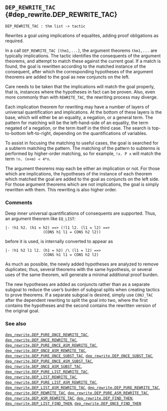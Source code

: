 ## `DEP_REWRITE_TAC` {#dep_rewrite.DEP_REWRITE_TAC}


```
DEP_REWRITE_TAC : thm list -> tactic
```



Rewrites a goal using implications of equalites, adding proof obligations as required.


In a call `DEP_REWRITE_TAC [thm1,...]`,
the argument theorems `thm1,...` are typically implications.
The tactic identifies the consequents of the argument theorems,
and attempt to match these against the current goal.  If a match
is found, the goal is rewritten according to the matched instance
of the consequent, after which the corresponding hypotheses of
the argument theorems are added to the goal as new conjuncts on
the left.

Care needs to be taken that the implications will match the goal
properly, that is, instances where the hypotheses in fact can be
proven.  Also, even more commonly than with `REWRITE_TAC`,
the rewriting process may diverge.

Each implication theorem for rewriting may have a number of layers
of universal quantification and implications.  At the bottom of
these layers is the base, which will either be an equality, a
negation, or a general term.  The pattern for matching will be
the left-hand-side of an equality, the term negated of a negation,
or the term itself in the third case.  The search is top-to-bottom
left-to-right, depending on the quantifications of variables.

To assist in focusing the matching to useful cases, the goal is
searched for a subterm matching the pattern.  The matching of the
pattern to subterms is performed by higher-order matching, so for
example, `!x. P x` will match the term `!n. (n+m) < 4*n`.

The argument theorems may each be either an implication or not.
For those which are implications, the hypotheses of the instance
of each theorem which matched the goal are added to the goal as
conjuncts on the left side.  For those argument theorems which
are not implications, the goal is simply rewritten with them.
This rewriting is also higher order.

### Comments

Deep inner universal quantifications of consequents are supported.
Thus, an argument theorem like `EQ_LIST`:
    
    |- !h1 h2. (h1 = h2) ==> (!l1 l2. (l1 = l2) ==>
                     (CONS h1 l1 = CONS h2 l2))
    
before it is used, is internally converted to appear as
    
    |- !h1 h2 l1 l2. (h1 = h2) /\ (l1 = l2) ==>
                     (CONS h1 l1 = CONS h2 l2)
    

As much as possible, the newly added hypotheses are analyzed to
remove duplicates; thus, several theorems with the same
hypothesis, or several uses of the same theorem, will generate
a minimal additional proof burden.

The new hypotheses are added as conjuncts rather than as a
separate subgoal to reduce the user’s burden of subgoal splits
when creating tactics to prove theorems.  If a separate subgoal
is desired, simply use `CONJ_TAC` after the dependent rewriting to
split the goal into two, where the first contains the hypotheses
and the second contains the rewritten version of the original
goal.

### See also

[`dep_rewrite.DEP_PURE_ONCE_REWRITE_TAC`](#dep_rewrite.DEP_PURE_ONCE_REWRITE_TAC), [`dep_rewrite.DEP_ONCE_REWRITE_TAC`](#dep_rewrite.DEP_ONCE_REWRITE_TAC), [`dep_rewrite.DEP_PURE_ONCE_ASM_REWRITE_TAC`](#dep_rewrite.DEP_PURE_ONCE_ASM_REWRITE_TAC), [`dep_rewrite.DEP_ONCE_ASM_REWRITE_TAC`](#dep_rewrite.DEP_ONCE_ASM_REWRITE_TAC), [`dep_rewrite.DEP_PURE_ONCE_SUBST_TAC`](#dep_rewrite.DEP_PURE_ONCE_SUBST_TAC), [`dep_rewrite.DEP_ONCE_SUBST_TAC`](#dep_rewrite.DEP_ONCE_SUBST_TAC), [`dep_rewrite.DEP_PURE_ONCE_ASM_SUBST_TAC`](#dep_rewrite.DEP_PURE_ONCE_ASM_SUBST_TAC), [`dep_rewrite.DEP_ONCE_ASM_SUBST_TAC`](#dep_rewrite.DEP_ONCE_ASM_SUBST_TAC), [`dep_rewrite.DEP_PURE_LIST_REWRITE_TAC`](#dep_rewrite.DEP_PURE_LIST_REWRITE_TAC), [`dep_rewrite.DEP_LIST_REWRITE_TAC`](#dep_rewrite.DEP_LIST_REWRITE_TAC), [`dep_rewrite.DEP_PURE_LIST_ASM_REWRITE_TAC`](#dep_rewrite.DEP_PURE_LIST_ASM_REWRITE_TAC), [`dep_rewrite.DEP_LIST_ASM_REWRITE_TAC`](#dep_rewrite.DEP_LIST_ASM_REWRITE_TAC), [`dep_rewrite.DEP_PURE_REWRITE_TAC`](#dep_rewrite.DEP_PURE_REWRITE_TAC), [`dep_rewrite.DEP_REWRITE_TAC`](#dep_rewrite.DEP_REWRITE_TAC), [`dep_rewrite.DEP_PURE_ASM_REWRITE_TAC`](#dep_rewrite.DEP_PURE_ASM_REWRITE_TAC), [`dep_rewrite.DEP_ASM_REWRITE_TAC`](#dep_rewrite.DEP_ASM_REWRITE_TAC), [`dep_rewrite.DEP_FIND_THEN`](#dep_rewrite.DEP_FIND_THEN), [`dep_rewrite.DEP_LIST_FIND_THEN`](#dep_rewrite.DEP_LIST_FIND_THEN), [`dep_rewrite.DEP_ONCE_FIND_THEN`](#dep_rewrite.DEP_ONCE_FIND_THEN)

